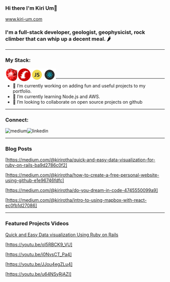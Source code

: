 ### Hi there I'm Kiri Um👋  
www.kiri-um.com

### I'm a full-stack developer, geologist, geophysicist, rock climber that can whip up a decent meal. 🌶

<hr/>

### My Stack:
<img align="left" alt="ruby" src="images/ruby.png" height="40"/>
<img align="left" alt="rails" src="images/rails.png" height="40"/>
<img align="left" alt="javascript" src="images/js.png" height="40"/>
<img align="left" alt="react" src="images/react.png" height="40"/>

<br/>
<hr/>


- 🔭 I’m currently working on adding fun and useful projects to my portfolio.
- 🌱 I’m currently learning Node.js and AWS.
- 👯 I’m looking to collaborate on open source projects on github


<hr/>

### Connect:

[<img align="left" alt="medium" src="https://img.shields.io/badge/medium-%2312100E.svg?&style=for-the-badge&logo=medium&logoColor=white" />][blog]

[<img align="left" alt="linkedin" src="https://img.shields.io/badge/linkedin-%230077B5.svg?&style=for-the-badge&logo=linkedin&logoColor=white" />][linkedin]


<br/>
<hr/>

### Blog Posts
<!-- BLOG-POST-LIST:START -->
<!-- BLOG-POST-LIST:END -->

[https://medium.com/@kirirotha/quick-and-easy-data-visualization-for-ruby-on-rails-ba9d2786c0f2]

[https://medium.com/@kirirotha/how-to-create-a-free-personal-website-using-github-e1e96746fdfc]

[https://medium.com/@kirirotha/do-you-dream-in-code-4745550099a9]

[https://medium.com/@kirirotha/intro-to-using-mapbox-with-react-ec0fb1d27086]

<hr/>

### Featured Projects Videos

[Quick and Easy Data visualization Using Ruby on Rails](https://youtu.be/gLrrX8T-_j8)

[https://youtu.be/ol5RBCK9_VU]

[https://youtu.be/i0NvsCT_Pa4]

[https://youtu.be/JJou4egZLu4]

[https://youtu.be/u64NSyRjAZI]


[blog]: https://medium.com/@kirirotha
[linkedin]: https://www.linkedin.com/in/kiri-um

<!--
**kirirotha/kirirotha** is a ✨ _special_ ✨ repository because its `README.md` (this file) appears on your GitHub profile.

Here are some ideas to get you started:

- 🔭 I’m currently working on ...
- 🌱 I’m currently learning ...
- 👯 I’m looking to collaborate on ...
- 🤔 I’m looking for help with ...
- 💬 Ask me about ...
- 📫 How to reach me: ...
- 😄 Pronouns: ...
- ⚡ Fun fact: ...
-->
